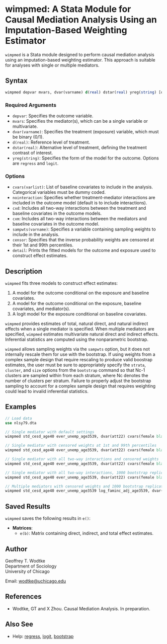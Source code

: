 # wimpmed: A Stata Module for Causal Mediation Analysis Using an Imputation-Based Weighting Estimator

`wimpmed` is a Stata module designed to perform causal mediation analysis using an imputation-based weighting estimator. This approach is suitable for analyses with single or multiple mediators.

## Syntax

```stata
wimpmed depvar mvars, dvar(varname) d(real) dstar(real) yreg(string) [options]
```

### Required Arguments

- `depvar`: Specifies the outcome variable.
- `mvars`: Specifies the mediator(s), which can be a single variable or multivariate.
- `dvar(varname)`: Specifies the treatment (exposure) variable, which must be binary (0/1).
- `d(real)`: Reference level of treatment.
- `dstar(real)`: Alternative level of treatment, defining the treatment contrast of interest.
- `yreg(string)`: Specifies the form of the model for the outcome. Options are `regress` and `logit`.

### Options

- `cvars(varlist)`: List of baseline covariates to include in the analysis. Categorical variables must be dummy coded.
- `nointeraction`: Specifies whether treatment-mediator interactions are included in the outcome model (default is to include interactions).
- `cxd`: Includes all two-way interactions between the treatment and baseline covariates in the outcome models.
- `cxm`: Includes all two-way interactions between the mediators and baseline covariates in the outcome model.
- `sampwts(varname)`: Specifies a variable containing sampling weights to include in the analysis.
- `censor`: Specifies that the inverse probability weights are censored at their 1st and 99th percentiles.
- `detail`: Prints the fitted models for the outcome and exposure used to construct effect estimates.

## Description

`wimpmed` fits three models to construct effect estimates:
1. A model for the outcome conditional on the exposure and baseline covariates.
2. A model for the outcome conditional on the exposure, baseline covariates, and mediator(s).
3. A logit model for the exposure conditional on baseline covariates.

`wimpmed` provides estimates of total, natural direct, and natural indirect effects when a single mediator is specified. When multiple mediators are specified, `wimpmed` estimates multivariate natural direct and indirect effects. Inferential statistics are computed using the nonparametric bootstrap.

`wimpmed` allows sampling weights via the `sampwts` option, but it does not internally rescale them for use with the bootstrap. If using weights from a complex sample design that require rescaling to produce valid boostrap estimates, the user must be sure to appropriately specify the `strata`, `cluster`, and `size` options from the `bootstrap` command so that Nc-1 clusters are sampled within from each stratum, where Nc denotes the number of clusters per stratum. Failure to properly adjust the bootstrap sampling to account for a complex sample design that requires weighting could lead to invalid inferential statistics.

## Examples

```stata
// Load data
use nlsy79.dta

// Single mediator with default settings
wimpmed std_cesd_age40 ever_unemp_age3539, dvar(att22) cvars(female black hispan paredu parprof parinc_prank famsize afqt3) d(1) dstar(0) yreg(regress)

// Single mediator with censored weights at 1st and 99th percentiles
wimpmed std_cesd_age40 ever_unemp_age3539, dvar(att22) cvars(female black hispan paredu parprof parinc_prank famsize afqt3) d(1) dstar(0) yreg(regress) censor(1 99)

// Single mediator with all two-way interactions and censored weights
wimpmed std_cesd_age40 ever_unemp_age3539, dvar(att22) cvars(female black hispan paredu parprof parinc_prank famsize afqt3) d(1) dstar(0) yreg(regress) cxd cxm censor(1 99)

// Single mediator with all two-way interactions, 1000 bootstrap replications, and detailed output
wimpmed std_cesd_age40 ever_unemp_age3539, dvar(att22) cvars(female black hispan paredu parprof parinc_prank famsize afqt3) d(1) dstar(0) yreg(regress) cxd cxm detail reps(1000) 

// Multiple mediators with censored weights and 1000 bootstrap replications
wimpmed std_cesd_age40 ever_unemp_age3539 log_faminc_adj_age3539, dvar(att22) cvars(female black hispan paredu parprof parinc_prank famsize afqt3) d(1) dstar(0) yreg(regress) censor(1 99) reps(1000)
```

## Saved Results

`wimpmed` saves the following results in `e()`:

- **Matrices**:
  - `e(b)`: Matrix containing direct, indirect, and total effect estimates.

## Author

Geoffrey T. Wodtke  
Department of Sociology  
University of Chicago

Email: [wodtke@uchicago.edu](mailto:wodtke@uchicago.edu)

## References

- Wodtke, GT and X Zhou. Causal Mediation Analysis. In preparation.

## Also See

- Help: [regress](#), [logit](#), [bootstrap](#)
